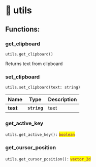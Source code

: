 # 🔩 utils

## Functions:

### get\_clipboard

`utils.get_clipboard()`

Returns text from clipboard

### set\_clipboard

`utils.set_clipboard(text: string)`

| Name     | Type         | Description |
| -------- | ------------ | ----------- |
| **text** | **`string`** | text        |

### get\_active\_key

`utils.get_active_key():` <mark style="color:purple;">`boolean`</mark>

### get\_cursor\_position

`utils.get_cursor_position():` <mark style="color:purple;">`vector_2d`</mark>
